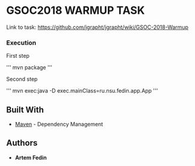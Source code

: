 # GSOC2018 WARMUP TASK
Link to task: https://github.com/jgrapht/jgrapht/wiki/GSOC-2018-Warmup

### Execution
First step	

'''
mvn package
'''

Second step

'''
mvn exec:java -D exec.mainClass=ru.nsu.fedin.app.App
'''

## Built With
* [Maven](https://maven.apache.org/) - Dependency Management

## Authors
* **Artem Fedin**
	